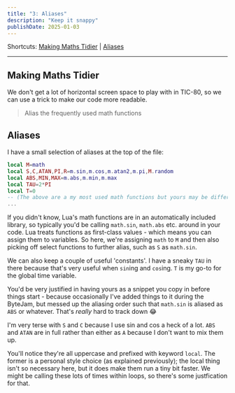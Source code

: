 ```yaml
---
title: "3: Aliases"
description: "Keep it snappy"
publishDate: 2025-01-03
---
```

Shortcuts:
[Making Maths Tidier](#making-maths-tidier)
| [Aliases](#aliases)

---

## Making Maths Tidier

We don't get a lot of horizontal screen space to play with in TIC-80, so we can use a trick to make our code more readable.

> Alias the frequently used math functions

## Aliases

I have a small selection of aliases at the top of the file:

```lua
local M=math
local S,C,ATAN,PI,R=m.sin,m.cos,m.atan2,m.pi,M.random
local ABS,MIN,MAX=m.abs,m.min,m.max
local TAU=2*PI
local T=0
-- (The above are a my most used math functions but yours may be different)
...
```

If you didn't know, Lua's math functions are in an automatically included library, so typically you'd be calling `math.sin`, `math.abs` etc. around in your code. Lua treats functions as first-class values - which means you can assign them to variables. So here, we're assigning `math` to `M` and then also picking off select functions to further alias, such as `S` as `math.sin`.

We can also keep a couple of useful 'constants'. I have a sneaky `TAU` in there because that's very useful when `sin`ing and `cos`ing. `T` is my go-to for the global time variable.

You'd be very justified in having yours as a snippet you copy in before things start - because occasionally I've added things to it during the ByteJam, but messed up the aliasing order such that `math.sin` is aliased as `ABS` or whatever. That's *really* hard to track down 😂

I'm very terse with `S` and `C` because I use sin and cos a heck of a lot. `ABS` and `ATAN` are in full rather than either as `A` because I don't want to mix them up.

You'll notice they're all uppercase and prefixed with keyword `local`. The former is a personal style choice (as explained previously); the local thing isn't so necessary here, but it does make them run a tiny bit faster. We might be calling these lots of times within loops, so there's some justfication for that.